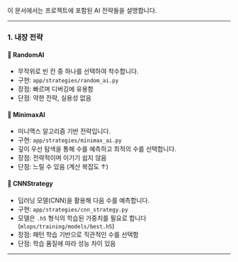 이 문서에서는 프로젝트에 포함된 AI 전략들을 설명합니다.

---

### 1. 내장 전략

#### 🔹 RandomAI
- 무작위로 빈 칸 중 하나를 선택하여 착수합니다.
- 구현: `app/strategies/random_ai.py`
- 장점: 빠르며 디버깅에 유용함
- 단점: 약한 전략, 실용성 없음

#### 🔹 MinimaxAI
- 미니맥스 알고리즘 기반 전략입니다.
- 구현: `app/strategies/minimax_ai.py`
- 깊이 우선 탐색을 통해 수를 예측하고 최적의 수를 선택합니다.
- 장점: 전략적이며 이기기 쉽지 않음
- 단점: 느릴 수 있음 (계산 복잡도 ↑)

#### 🔹 CNNStrategy
- 딥러닝 모델(CNN)을 활용해 다음 수를 예측합니다.
- 구현: `app/strategies/cnn_strategy.py`
- 모델은 `.h5` 형식의 학습된 가중치를 필요로 합니다 (`mlops/training/models/best.h5`)
- 장점: 패턴 학습 기반으로 직관적인 수를 선택함
- 단점: 학습 품질에 따라 성능 차이 있음

---
